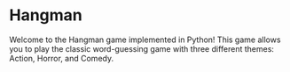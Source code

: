 # Hangman

Welcome to the Hangman game implemented in Python! This game allows you to play the classic word-guessing game with three different themes: Action, Horror, and Comedy.